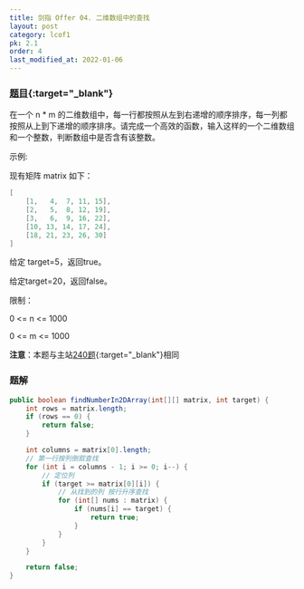 ```yaml
---
title: 剑指 Offer 04. 二维数组中的查找
layout: post
category: lcof1
pk: 2.1
order: 4
last_modified_at: 2022-01-06
---
```


### [题目](https://leetcode-cn.com/problems/er-wei-shu-zu-zhong-de-cha-zhao-lcof/){:target="_blank"}

在一个 n * m 的二维数组中，每一行都按照从左到右递增的顺序排序，每一列都按照从上到下递增的顺序排序。请完成一个高效的函数，输入这样的一个二维数组和一个整数，判断数组中是否含有该整数。

示例:

现有矩阵 matrix 如下：

```java
[
    [1,   4,  7, 11, 15],
    [2,   5,  8, 12, 19],
    [3,   6,  9, 16, 22],
    [10, 13, 14, 17, 24],
    [18, 21, 23, 26, 30]
]
```

给定 target=5，返回true。

给定target=20，返回false。

限制：

0 <= n <= 1000

0 <= m <= 1000



**注意**：本题与主站[240题](https://leetcode-cn.com/problems/search-a-2d-matrix-ii/){:target="_blank"}相同

### 题解

```java
public boolean findNumberIn2DArray(int[][] matrix, int target) {
    int rows = matrix.length;
    if (rows == 0) {
        return false;
    }

    int columns = matrix[0].length;
    // 第一行按列倒叙查找
    for (int i = columns - 1; i >= 0; i--) {
        // 定位列
        if (target >= matrix[0][i]) {
            // 从找到的列 按行升序查找
            for (int[] nums : matrix) {
                if (nums[i] == target) {
                    return true;
                }
            }
        }
    }

    return false;
}
```